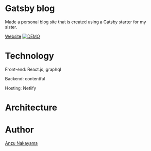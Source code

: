 # Gatsby blog
Made a personal blog site that is created using a Gatsby starter for my sister.

[Website](https://website.anzunakayama.dev/)
[![DEMO](https://user-images.githubusercontent.com/53921381/111699793-ce21f000-87f5-11eb-9a14-189b3f1985cb.png)](https://website.anzunakayama.dev/)

# Technology
 Front-end: React.js, graphql
 
 Backend: contentful
 
 Hosting: Netlify
 
# Architecture

# Author
[Anzu Nakayama](https://github.com/anznk)


